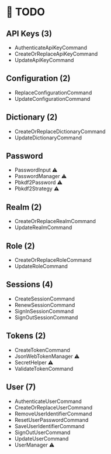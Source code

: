 # 🧪 TODO

## API Keys (3)

- AuthenticateApiKeyCommand
- CreateOrReplaceApiKeyCommand
- UpdateApiKeyCommand

## Configuration (2)

- ReplaceConfigurationCommand
- UpdateConfigurationCommand

## Dictionary (2)

- CreateOrReplaceDictionaryCommand
- UpdateDictionaryCommand

## Password

- PasswordInput ⚠️
- PasswordManager ⚠️
- Pbkdf2Password ⚠️
- Pbkdf2Strategy ⚠️

## Realm (2)

- CreateOrReplaceRealmCommand
- UpdateRealmCommand

## Role (2)

- CreateOrReplaceRoleCommand
- UpdateRoleCommand

## Sessions (4)

- CreateSessionCommand
- RenewSessionCommand
- SignInSessionCommand
- SignOutSessionCommand

## Tokens (2)

- CreateTokenCommand
- JsonWebTokenManager ⚠️
- SecretHelper ⚠️
- ValidateTokenCommand

## User (7)

- AuthenticateUserCommand
- CreateOrReplaceUserCommand
- RemoveUserIdentifierCommand
- ResetUserPasswordCommand
- SaveUserIdentifierCommand
- SignOutUserCommand
- UpdateUserCommand
- UserManager ⚠️
